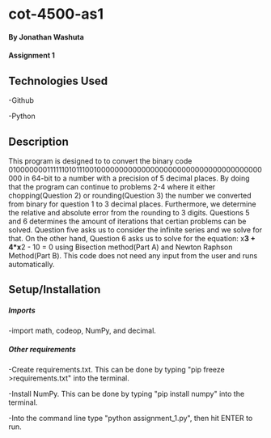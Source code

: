 # cot-4500-as1

#### By **Jonathan Washuta**

#### Assignment 1

## Technologies Used

-Github

-Python

## Description

This program is designed to to convert the binary code 0100000001111110101110010000000000000000000000000000000000000000 in 64-bit to a number with a precision of 5 decimal places. By doing that the program can continue to problems 2-4 where it either chopping(Question 2) or rounding(Question 3) the number we converted from binary for question 1 to 3 decimal places. Furthermore, we determine the relative and absolute error from the rounding to 3 digits. Questions 5 and 6 determines the amount of iterations that certian problems can be solved. Question five asks us to consider the infinite series and we solve for that. On the other hand, Question 6 asks us to solve for the equation: x**3 + 4*x**2 - 10 = 0 using Bisection method(Part A) and Newton Raphson Method(Part B). This code does not need any input from the user and runs automatically.

## Setup/Installation
##### Imports
-import math, codeop, NumPy, and decimal.

##### Other requirements
-Create requirements.txt. This can be done by typing "pip freeze >requirements.txt" into the terminal.

-Install NumPy. This can be done by typing "pip install numpy" into the terminal.

-Into the command line type
"python assignment_1.py", then hit ENTER to run.


